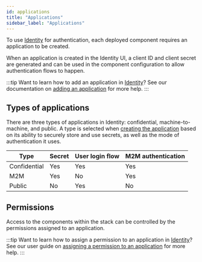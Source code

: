 ```yaml
---
id: applications
title: "Applications"
sidebar_label: "Applications"
---
```


To use [Identity](/self-managed/identity/what-is-identity.md) for authentication,
each deployed component requires an application to be created.

When an application is created in the Identity UI, a client ID and client secret are generated and can be
used in the component configuration to allow authentication flows to happen.

:::tip Want to learn how to add an application in [Identity](/self-managed/identity/what-is-identity.md)?
See our documentation on [adding an application](/self-managed/identity/user-guide/adding-an-application.md) for more help.
:::

## Types of applications

There are three types of applications in Identity: confidential, machine-to-machine, and public.
A type is selected when [creating the application](/self-managed/identity/user-guide/adding-an-application.md) based on
its ability to securely store and use secrets, as well as the mode of authentication it uses.

| Type         | Secret | User login flow | M2M authentication |
| ------------ | ------ | --------------- | ------------------ |
| Confidential | Yes    | Yes             | Yes                |
| M2M          | Yes    | No              | Yes                |
| Public       | No     | Yes             | No                 |

## Permissions

Access to the components within the stack can be controlled by the permissions assigned to an application.

:::tip Want to learn how to assign a permission to an application in [Identity](/self-managed/identity/what-is-identity.md)?
See our user guide on [assigning a permission to an application](/self-managed/identity/user-guide/assigning-a-permission-to-an-application.md) for more help.
:::
